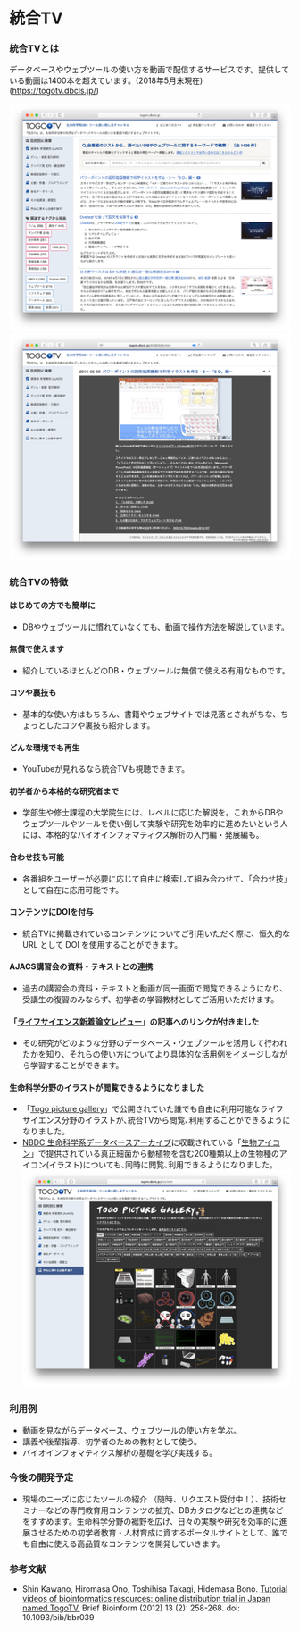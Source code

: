 # 統合TV
### 統合TVとは

データベースやウェブツールの使い方を動画で配信するサービスです。提供している動画は1400本を超えています。(2018年5月末現在)(https://togotv.dbcls.jp/)

![Fig-1](https://raw.githubusercontent.com/dbcls/website/master/services/images/DBCLSservices_TogoTV_jp_fig-1_180523.png)  
![Fig-2](https://raw.githubusercontent.com/dbcls/website/master/services/images/DBCLSservices_TogoTV_jp_fig-2_180523.png)

### 統合TVの特徴

#### はじめての方でも簡単に

* DBやウェブツールに慣れていなくても、動画で操作方法を解説しています。

#### 無償で使えます

* 紹介しているほとんどのDB・ウェブツールは無償で使える有用なものです。

#### コツや裏技も

* 基本的な使い方はもちろん、書籍やウェブサイトでは見落とされがちな、ちょっとしたコツや裏技も紹介します。

#### どんな環境でも再生

* YouTubeが見れるなら統合TVも視聴できます。

#### 初学者から本格的な研究者まで

* 学部生や修士課程の大学院生には、レベルに応じた解説を。これからDBやウェブツールやツールを使い倒して実験や研究を効率的に進めたいという人には、本格的なバイオインフォマティクス解析の入門編・発展編も。

#### 合わせ技も可能

* 各番組をユーザーが必要に応じて自由に検索して組み合わせて、「合わせ技」として自在に応用可能です。

#### コンテンツにDOIを付与

* 統合TVに掲載されているコンテンツについてご引用いただく際に、恒久的な URL として DOI を使用することができます。

#### AJACS講習会の資料・テキストとの連携

* 過去の講習会の資料・テキストと動画が同一画面で閲覧できるようになり、受講生の復習のみならず、初学者の学習教材としてご活用いただけます。

#### 「[ライフサイエンス新着論文レビュー](http://first.lifesciencedb.jp/about)」の記事へのリンクが付きました

* その研究がどのような分野のデータベース・ウェブツールを活用して行われたかを知り、それらの使い方についてより具体的な活用例をイメージしながら学習することができます。

#### 生命科学分野のイラストが閲覧できるようになりました

* 「[Togo picture gallery](https://togotv.dbcls.jp/pics.html)」で公開されていた誰でも自由に利用可能なライフサイエンス分野のイラストが､統合TVから閲覧､利用することができるようになりました｡
* [NBDC 生命科学系データベースアーカイブ](http://dbarchive.biosciencedbc.jp/)に収載されている「[生物アイコン](http://togodb.biosciencedbc.jp/togodb/view/taxonomy_icon)」で提供されている真正細菌から動植物を含む200種類以上の生物種のアイコン(イラスト)についても､同時に閲覧､利用できるようになりました｡  
![Fig-3](https://raw.githubusercontent.com/dbcls/website/master/services/images/DBCLSservices_TogoTV_jp_fig-3_180523.png)


### 利用例

* 動画を見ながらデータベース、ウェブツールの使い方を学ぶ。
* 講義や後輩指導、初学者のための教材として使う。
* バイオインフォマティクス解析の基礎を学び実践する。

### 今後の開発予定

* 現場のニーズに応じたツールの紹介 （随時、リクエスト受付中！）、技術セミナーなどの専門教育用コンテンツの拡充、DBカタログなどとの連携などをすすめます。生命科学分野の裾野を広げ、日々の実験や研究を効率的に進展させるための初学者教育・人材育成に資するポータルサイトとして、誰でも自由に使える高品質なコンテンツを開発していきます。



### 参考文献

* Shin Kawano, Hiromasa Ono, Toshihisa Takagi, Hidemasa Bono. [Tutorial videos of bioinformatics resources: online distribution trial in Japan named TogoTV.](http://bib.oxfordjournals.org/content/13/2/258.full "Tutorial videos of bioinformatics resources: online distribution trial in Japan named TogoTV") Brief Bioinform (2012) 13 (2): 258-268. doi: 10.1093/bib/bbr039
